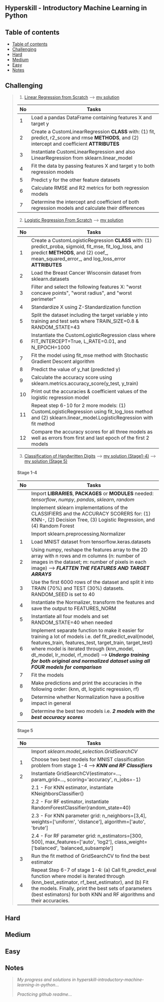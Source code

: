 ## Hyperskill - Introductory Machine Learning in Python

Table of contents
---

- [Table of contents](#table-of-contents)
- [Challenging](#challenging)
- [Hard](#hard)
- [Medium](#medium)
- [Easy](#easy)
- [Notes](#notes)

Challenging
---

> 1. [Linear Regression from Scratch](https://hyperskill.org/projects/195?track=28) --> [my solution](https://github.com/ahsanyusob/hyperskill-python-intro-ML/blob/master/challenging/Linear%20Regression%20From%20Scratch/regression.py)  
> 
> | No | Tasks |  
> | --- | --- |  
> | 1 | Load a pandas DataFrame containing features X and target y |  
> | 2 | Create a CustomLinearRegression **CLASS** with: (1) fit, predict, r2_score and rmse **METHODS**, and (2) intercept and coefficient **ATTRIBUTES** |  
> | 3 | Instantiate CustomLinearRegression and also LinearRegression from sklearn.linear_model |  
> | 4 | Fit the data by passing features X and target y to both regression models |  
> | 5 | Predict y for the other feature datasets |  
> | 6 | Calculate RMSE and R2 metrics for both regression models |  
> | 7 | Determine the intercept and coefficient of both regression models and calculate their differences |  
>
> 2. [Logistic Regression From Scratch](https://hyperskill.org/projects/219) --> [my solution](https://github.com/ahsanyusob/hyperskill-python-intro-ML/blob/master/challenging/Logistic%20Regression%20From%20Scratch/logistic.py)
>
> | No | Tasks |  
> | --- | --- |  
> | 1 | Create a CustomLogisticRegression **CLASS** with: (1) predict_proba, sigmoid, fit_mse, fit_log_loss, and predict **METHODS**, and (2) coef_, mean_squared_error_, and log_loss_error **ATTRIBUTES** |
> | 2 | Load the Breast Cancer Wisconsin dataset from sklearn.datasets |
> | 3 | Filter and select the following features X: "worst concave points", "worst radius", and "worst perimeter" |
> | 4 | Standardize X using Z-Standardization function |
> | 5 | Split the dataset including the target variable y into training and test sets where TRAIN_SIZE=0.8 & RANDOM_STATE=43 |
> | 6 | Instantiate the CustomLogisticRegression class where FIT_INTERCEPT=True, L_RATE=0.01, and N_EPOCH=1000 |
> | 7 | Fit the model using fit_mse method with Stochastic Gradient Descent algorithm |
> | 8 | Predict the value of y_hat (predicted y) |
> | 9 | Calculate the accuracy score using sklearn.metrics.accuracy_score(y_test, y_train) |
> | 10 | Print out the accuracies & coefficient values of the logistic regression model |
> | 11 | Repeat step 6-10 for 2 more models: (1) CustomLogisticRegression using fit_log_loss method and (2) sklearn.linear_model.LogisticRegression with fit method |
> | 12 | Compare the accuracy scores for all three models as well as errors from first and last epoch of the first 2 models  |
> 
> 3. [Classification of Handwritten Digits](https://hyperskill.org/projects/205?track=28) --> [my solution (Stage1-4)](https://github.com/ahsanyusob/hyperskill-python-intro-ML/blob/master/challenging/Classification%20of%20Handwritten%20Digits/stage4.py) --> [my solution (Stage 5)](https://github.com/ahsanyusob/hyperskill-python-intro-ML/blob/master/challenging/Classification%20of%20Handwritten%20Digits/stage5.py)
>
> #### Stage 1-4
>
> | No | Tasks |  
> | --- | --- |  
> |   | Import **LIBRARIES**, **PACKAGES** or **MODULES** needed: _tensorflow_, _numpy_, _pandas_, _sklearn_, _random_ |
> |   | Implement sklearn implementations of the CLASSIFIERS and the ACCURACY SCORERS for: (1) KNN-, (2) Decision Tree, (3) Logistic Regression, and (4) Random Forest |
> |   | Import sklearn.preprocessing.Normalizer |
> | 1 | Load MNIST dataset from tensorflow.keras.datasets |
> | 2 | Using numpy, reshape the features array to the 2D array with n rows and m columns (n: number of images in the dataset; m: number of pixels in each image) --> ***FLATTEN THE FEATURES AND TARGET ARRAYS*** |
> | 3 | Use the first 6000 rows of the dataset and split it into TRAIN (70%) and TEST (30%) datasets. RANDOM_SEED is set to 40 |
> | 4 | Instantiate the Normalizer, transform the features and save the output to FEATURES_NORM |
> | 5 | Instantiate all four models and set RANDOM_STATE=40 when needed |
> | 6 | Implement separate function to make it easier for training a lot of models i.e. def fit_predict_eval(model, features_train, features_test, target_train, target_test) where model is iterated through (knn_model, dt_model, lr_model, rf_model) --> ***Undergo training for both original and normalized dataset using all FOUR models for comparison*** |
> | 7 | Fit the models |
> | 8 | Make predictions and print the accuracies in the following order: (knn, dt, logistic regression, rf) |
> | 9 | Determine whether Normalization have a positive impact in general |
> | 9 | Determine the best two models i.e. ***2 models with the best accuracy scores*** |
>
> #### Stage 5
>
> | No | Tasks |  
> | --- | --- |
> |   | Import _sklearn.model_selection.GridSearchCV_ |
> | 1 | Choose two best models for MNIST classification problem from stage 1-4 --> ***KNN and RF Classifiers*** |
> | 2 | Instantiate GridSearchCV(estimator=..., param_grid=..., scoring='accuracy', n_jobs=-1) |
> |   | 2.1 - For KNN estimator, instantiate KNeighborsClassifier() |
> |   | 2.2 - For RF estimator, instantiate RandomForestClassifier(random_state=40) |
> |   | 2.3 - For KNN parameter grid: n_neighbors=[3,4], weights=['uniform', 'distance'], algorithm=['auto', 'brute'] |
> |   | 2.4 - For RF parameter grid: n_estimators=[300, 500], max_features=['auto', 'log2'], class_weight=['balanced', 'balanced_subsample'] |
> | 3 | Run the fit method of GridSearchCV to find the best estimator |
> | 4 | Repeat Step 6-7 of stage 1-4: (a) Call fit_predict_eval function where model is iterated through (knn_best_estimator, rf_best_estimator), and (b) Fit the models. Finally, print the best sets of parameters (best estimators) for both KNN and RF algorithms and their accuracies.

Hard
---

Medium
---

Easy
---

Notes
---

> *My progress and solutions in hyperskill-introductory-machine-learning-in-python...*
>
> *Practicing github readme...*
